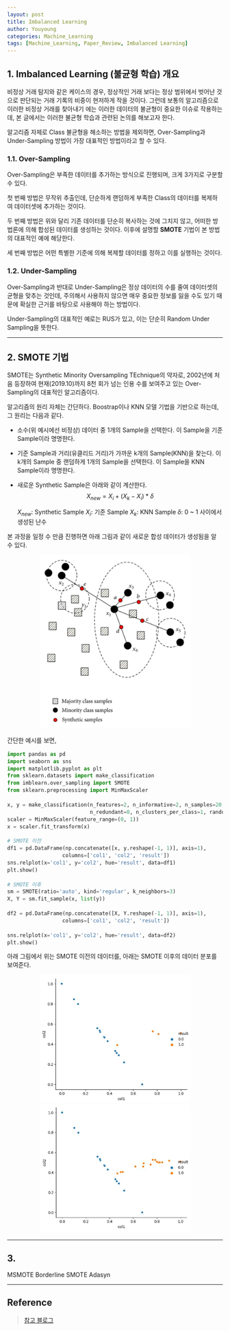 ```yaml
---
layout: post
title: Imbalanced Learning
author: Youyoung
categories: Machine_Learning
tags: [Machine_Learning, Paper_Review, Imbalanced Learning]
---
```


## 1. Imbalanced Learning (불균형 학습) 개요  

비정상 거래 탐지와 같은 케이스의 경우, 정상적인 거래 보다는 정상 범위에서 벗어난 것으로 판단되는 거래 기록의 비중이 현저하게 작을 것이다. 그런데 보통의 알고리즘으로 이러한 비정상 거래를 찾아내기 에는 이러한 데이터의 불균형이 중요한 이슈로 작용하는데, 본 글에서는 이러한 불균형 학습과 관련된 논의를 해보고자 한다.   

알고리즘 자체로 Class 불균형을 해소하는 방법을 제외하면, Over-Sampling과 Under-Sampling 방법이 가장 대표적인 방법이라고 할 수 있다.  

### 1.1. Over-Sampling  
Over-Sampling은 부족한 데이터를 추가하는 방식으로 진행되며, 크게 3가지로 구분할 수 있다.  

첫 번째 방법은 무작위 추출인데, 단순하게 랜덤하게 부족한 Class의 데이터를 복제하여 데이터셋에 추가하는 것이다.  

두 번째 방법은 위와 달리 기존 데이터를 단순히 복사하는 것에 그치지 않고, 어떠한 방법론에 의해 합성된 데이터를 생성하는 것이다. 이후에 설명할 **SMOTE** 기법이 본 방법의 대표적인 예에 해당한다.  

세 번째 방법은 어떤 특별한 기준에 의해 복제할 데이터를 정하고 이를 실행하는 것이다.  

### 1.2. Under-Sampling  
Over-Sampling과 반대로 Under-Sampling은 정상 데이터의 수를 줄여 데이터셋의 균형을 맞추는 것인데, 주의해서 사용하지 않으면 매우 중요한 정보를 잃을 수도 있기 때문에 확실한 근거를 바탕으로 사용해야 하는 방법이다.  

Under-Sampling의 대표적인 예로는 RUS가 있고, 이는 단순히 Random Under Sampling을 뜻한다.  

---
## 2. SMOTE 기법  
SMOTE는 Synthetic Minority Oversampling TEchnique의 약자로, 2002년에 처음 등장하여 현재(2019.10)까지 8천 회가 넘는 인용 수를 보여주고 있는 Over-Sampling의 대표적인 알고리즘이다.  

알고리즘의 원리 자체는 간단하다. Boostrap이나 KNN 모델 기법을 기반으로 하는데, 그 원리는 다음과 같다.  

- 소수(위 예시에선 비정상) 데이터 중 1개의 Sample을 선택한다. 이 Sample을 기준 Sample이라 명명한다.  
- 기준 Sample과 거리(유클리드 거리)가 가까운 k개의 Sample(KNN)을 찾는다. 이 k개의 Sample 중 랜덤하게 1개의 Sample을 선택한다. 이 Sample을 KNN Sample이라 명명한다.  
- 새로운 Synthetic Sample은 아래와 같이 계산한다.
  $$X_{new} = X_i + (X_k - X_i) * \delta$$
  
  $X_{new}$: Synthetic Sample
  $X_i$: 기준 Sample
  $X_k$: KNN Sample
  $\delta$: 0 ~ 1 사이에서 생성된 난수

본 과정을 일정 수 만큼 진행하면 아래 그림과 같이 새로운 합성 데이터가 생성됨을 알 수 있다.  

<center><img src="/public/img/Machine_Learning/2019-10-01-Imbalanced Learning/01.png" width="70%"></center>  

간단한 예시를 보면,

```python
import pandas as pd
import seaborn as sns
import matplotlib.pyplot as plt
from sklearn.datasets import make_classification
from imblearn.over_sampling import SMOTE
from sklearn.preprocessing import MinMaxScaler

x, y = make_classification(n_features=2, n_informative=2, n_samples=20, weights= [0.8, 0.2],
                           n_redundant=0, n_clusters_per_class=1, random_state=0)
scaler = MinMaxScaler(feature_range=(0, 1))
x = scaler.fit_transform(x)

# SMOTE 이전
df1 = pd.DataFrame(np.concatenate([x, y.reshape(-1, 1)], axis=1),
                  columns=['col1', 'col2', 'result'])
sns.relplot(x='col1', y='col2', hue='result', data=df1)
plt.show()

# SMOTE 이후
sm = SMOTE(ratio='auto', kind='regular', k_neighbors=3)
X, Y = sm.fit_sample(x, list(y))

df2 = pd.DataFrame(np.concatenate([X, Y.reshape(-1, 1)], axis=1),
                  columns=['col1', 'col2', 'result'])

sns.relplot(x='col1', y='col2', hue='result', data=df2)
plt.show()
```
  
아래 그림에서 위는 SMOTE 이전의 데이터를, 아래는 SMOTE 이후의 데이터 분포를 보여준다.  
<center><img src="/public/img/Machine_Learning/2019-10-01-Imbalanced Learning/02.JPG" width="70%"></center>  
<center><img src="/public/img/Machine_Learning/2019-10-01-Imbalanced Learning/03.JPG" width="70%"></center>  

---
## 3. 




MSMOTE
Borderline SMOTE
Adasyn


---


## Reference
> [참고 블로그](https://mkjjo.github.io/python/2019/01/04/smote_duplicate.html)  

